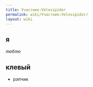 ```yaml
---
title: Участник:Velosipidor
permalink: wiki/Участник:Velosipidor/
layout: wiki
---
```


## я

*люблю*

## клевый

-   рэпчик
